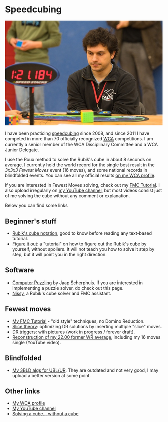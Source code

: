 # Speedcubing

![Me solving a Rubik's cube during an official competition](cubing.jpg "Me solving a cube")

I have been practicing
[speedcubing](https://en.wikipedia.org/wiki/Speedcubing) since 2008,
and since 2011 I have competed in more than 70 officially recognized
[WCA](https://www.worldcubeassociation.org) competitions.
I am currently a senior member of the WCA Disciplinary Committee and
a WCA Junior Delegate.

I use the Roux method to solve the Rubik's cube in about 8 seconds
on average.  I currently hold the world record for the single best
result in the *3x3x3 Fewest Moves* event (16 moves), and some national
records in blindfolded events.  You can see all my official results
[on my WCA profile](https://www.worldcubeassociation.org/persons/2011TRON02).

If you are interested in Fewest Moves solving, check out my [FMC
Tutorial](https://fmcsolves.cubing.net/). I also upload irregularly on
[my YouTube channel](https://www.youtube.com/c/SebastianoTronto), but
most videos consist just of me solving the cube without any comment
or explanation.

Below you can find some links

## Beginner's stuff

* [Rubik's cube notation](notation), good to know before reading any
text-based tutorial.
* [Figure it out](figure-it-out): a "tutorial" on how to figure out
the Rubik's cube by yourself, without spoilers. It will not teach you
how to solve it step by step, but it will point you in the right direction.

## Software

* [Computer Puzzling](https://www.jaapsch.net/puzzles/compcube.htm) by
Jaap Scherphuis. If you are interested in implementing a puzzle solver,
do check out this page.
* [Nissy](https://nissy.tronto.net), a Rubik's cube solver and FMC assistant.

## Fewest moves

* [My FMC Tutorial](https://fmcsolves.cubing.net) - "old style" techniques,
no Domino Reduction.
* [Slice theory](slice-theory): optimizing DR solutions by inserting multiple
"slice" moves.
* [DR triggers](triggers): with pictures (work in progress / forever draft).
* [Reconstruction of my 22.00 former WR average](https://www.youtube.com/watch?v=I0yjjwxonEE),
including my 16 moves single (YouTube video).

## Blindfolded

* [My 3BLD algs for UBL/UR](https://docs.google.com/spreadsheets/d/17sL1RuiYijTMiQkBn_d5xthdgAoxGE8oaH-Po-PZ58s/edit?usp=sharing).
They are outdated and not very good, I may upload a better version at some point.

## Other links

* [My WCA profile](https://www.worldcubeassociation.org/persons/2011TRON02)
* [My YouTube channel](https://www.youtube.com/c/SebastianoTronto)
* [Solving a cube... without a cube](https://www.speedsolving.com/forum/threads/the-3x3x3-example-solve-thread.14345/page-273#post-1173067)
